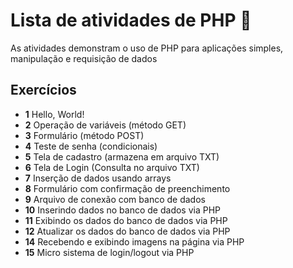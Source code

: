 # Lista de atividades de PHP 🐘
As atividades demonstram o uso de PHP para aplicações simples, manipulação e requisição de dados

## Exercícios
* __1__ Hello, World!
* __2__ Operação de variáveis (método GET)
* __3__ Formulário (método POST)
* __4__ Teste de senha (condicionais)
* __5__ Tela de cadastro (armazena em arquivo TXT)
* __6__ Tela de Login (Consulta no arquivo TXT)
* __7__ Inserção de dados usando arrays
* __8__ Formulário com confirmação de preenchimento
* __9__ Arquivo de conexão com banco de dados
* __10__ Inserindo dados no banco de dados via PHP
* __11__ Exibindo os dados do banco de dados via PHP
* __12__ Atualizar os dados do banco de dados via PHP
* __14__ Recebendo e exibindo imagens na página via PHP
* __15__ Micro sistema de login/logout via PHP

